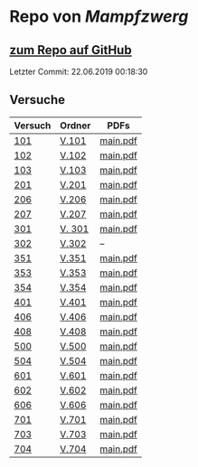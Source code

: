 # Repo von *Mampfzwerg*

## [zum Repo auf GitHub](https://github.com/Mampfzwerg/Praktikum)

Letzter Commit: 22.06.2019 00:18:30

## Versuche

|       Versuch       |                                Ordner                                |                                              PDFs                                              |
|---------------------|----------------------------------------------------------------------|------------------------------------------------------------------------------------------------|
|[101](../versuch/101)|[V.101](https://github.com/Mampfzwerg/Praktikum/tree/master/V.101)    |[main.pdf](https://github.com/Mampfzwerg/Praktikum/blob/master/V.101/latex-template/main.pdf)   |
|[102](../versuch/102)|[V.102](https://github.com/Mampfzwerg/Praktikum/tree/master/V.102)    |[main.pdf](https://github.com/Mampfzwerg/Praktikum/blob/master/V.102/latex-template/main.pdf)   |
|[103](../versuch/103)|[V.103](https://github.com/Mampfzwerg/Praktikum/tree/master/V.103)    |[main.pdf](https://github.com/Mampfzwerg/Praktikum/blob/master/V.103/latex-template/main.pdf)   |
|[201](../versuch/201)|[V.201](https://github.com/Mampfzwerg/Praktikum/tree/master/V.201)    |[main.pdf](https://github.com/Mampfzwerg/Praktikum/blob/master/V.201/latex-template/main.pdf)   |
|[206](../versuch/206)|[V.206](https://github.com/Mampfzwerg/Praktikum/tree/master/V.206)    |[main.pdf](https://github.com/Mampfzwerg/Praktikum/blob/master/V.206/latex-template/main.pdf)   |
|[207](../versuch/207)|[V.207](https://github.com/Mampfzwerg/Praktikum/tree/master/V.207)    |[main.pdf](https://github.com/Mampfzwerg/Praktikum/blob/master/V.207/latex-template/main.pdf)   |
|[301](../versuch/301)|[V. 301](https://github.com/Mampfzwerg/Praktikum/tree/master/V.%20301)|[main.pdf](https://github.com/Mampfzwerg/Praktikum/blob/master/V.%20301/latex-template/main.pdf)|
|[302](../versuch/302)|[V.302](https://github.com/Mampfzwerg/Praktikum/tree/master/V.302)    |–                                                                                               |
|[351](../versuch/351)|[V.351](https://github.com/Mampfzwerg/Praktikum/tree/master/V.351)    |[main.pdf](https://github.com/Mampfzwerg/Praktikum/blob/master/V.351/latex-template/main.pdf)   |
|[353](../versuch/353)|[V.353](https://github.com/Mampfzwerg/Praktikum/tree/master/V.353)    |[main.pdf](https://github.com/Mampfzwerg/Praktikum/blob/master/V.353/latex-template/main.pdf)   |
|[354](../versuch/354)|[V.354](https://github.com/Mampfzwerg/Praktikum/tree/master/V.354)    |[main.pdf](https://github.com/Mampfzwerg/Praktikum/blob/master/V.354/latex-template/main.pdf)   |
|[401](../versuch/401)|[V.401](https://github.com/Mampfzwerg/Praktikum/tree/master/V.401)    |[main.pdf](https://github.com/Mampfzwerg/Praktikum/blob/master/V.401/latex-template/main.pdf)   |
|[406](../versuch/406)|[V.406](https://github.com/Mampfzwerg/Praktikum/tree/master/V.406)    |[main.pdf](https://github.com/Mampfzwerg/Praktikum/blob/master/V.406/latex-template/main.pdf)   |
|[408](../versuch/408)|[V.408](https://github.com/Mampfzwerg/Praktikum/tree/master/V.408)    |[main.pdf](https://github.com/Mampfzwerg/Praktikum/blob/master/V.408/latex-template/main.pdf)   |
|[500](../versuch/500)|[V.500](https://github.com/Mampfzwerg/Praktikum/tree/master/V.500)    |[main.pdf](https://github.com/Mampfzwerg/Praktikum/blob/master/V.500/latex-template/main.pdf)   |
|[504](../versuch/504)|[V.504](https://github.com/Mampfzwerg/Praktikum/tree/master/V.504)    |[main.pdf](https://github.com/Mampfzwerg/Praktikum/blob/master/V.504/latex-template/main.pdf)   |
|[601](../versuch/601)|[V.601](https://github.com/Mampfzwerg/Praktikum/tree/master/V.601)    |[main.pdf](https://github.com/Mampfzwerg/Praktikum/blob/master/V.601/latex-template/main.pdf)   |
|[602](../versuch/602)|[V.602](https://github.com/Mampfzwerg/Praktikum/tree/master/V.602)    |[main.pdf](https://github.com/Mampfzwerg/Praktikum/blob/master/V.602/latex-template/main.pdf)   |
|[606](../versuch/606)|[V.606](https://github.com/Mampfzwerg/Praktikum/tree/master/V.606)    |[main.pdf](https://github.com/Mampfzwerg/Praktikum/blob/master/V.606/latex-template/main.pdf)   |
|[701](../versuch/701)|[V.701](https://github.com/Mampfzwerg/Praktikum/tree/master/V.701)    |[main.pdf](https://github.com/Mampfzwerg/Praktikum/blob/master/V.701/latex-template/main.pdf)   |
|[703](../versuch/703)|[V.703](https://github.com/Mampfzwerg/Praktikum/tree/master/V.703)    |[main.pdf](https://github.com/Mampfzwerg/Praktikum/blob/master/V.703/latex-template/main.pdf)   |
|[704](../versuch/704)|[V.704](https://github.com/Mampfzwerg/Praktikum/tree/master/V.704)    |[main.pdf](https://github.com/Mampfzwerg/Praktikum/blob/master/V.704/latex-template/main.pdf)   |
